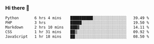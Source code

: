 ### Hi there 🌱
<!--START_SECTION:waka-->

```txt
Python       6 hrs 4 mins    ██████████░░░░░░░░░░░░░░░   39.49 %
PHP          3 hrs           █████░░░░░░░░░░░░░░░░░░░░   19.50 %
Markdown     2 hrs 10 mins   ███▓░░░░░░░░░░░░░░░░░░░░░   14.11 %
CSS          1 hr 31 mins    ██▒░░░░░░░░░░░░░░░░░░░░░░   09.92 %
JavaScript   1 hr 18 mins    ██░░░░░░░░░░░░░░░░░░░░░░░   08.50 %
```

<!--END_SECTION:waka-->
<!--
**Dieg0raf/Dieg0raf** is a ✨ _special_ ✨ repository because its `README.md` (this file) appears on your GitHub profile.

Here are some ideas to get you started:

- 🔭 I’m currently working on ...
- 🌱 I’m currently learning ...
- 👯 I’m looking to collaborate on ...
- 🤔 I’m looking for help with ...
- 💬 Ask me about ...
- 📫 How to reach me: ...
- 😄 Pronouns: ...
- ⚡ Fun fact: ...
-->
